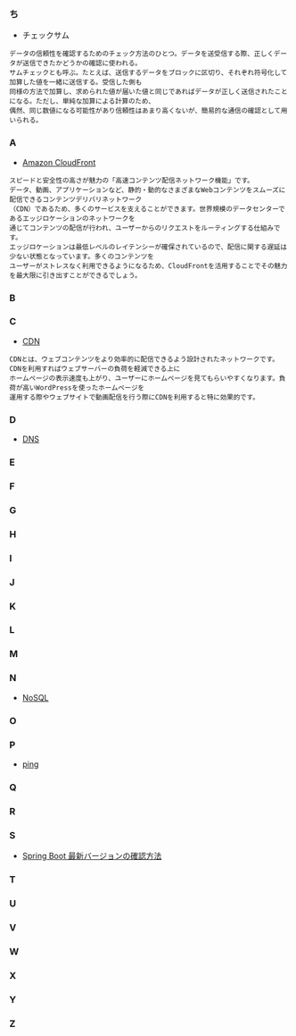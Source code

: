 ### ち
- チェックサム
```
データの信頼性を確認するためのチェック方法のひとつ。データを送受信する際、正しくデータが送信できたかどうかの確認に使われる。
サムチェックとも呼ぶ。たとえば、送信するデータをブロックに区切り、それぞれ符号化して加算した値を一緒に送信する。受信した側も
同様の方法で加算し、求められた値が届いた値と同じであればデータが正しく送信されたことになる。ただし、単純な加算による計算のため、
偶然、同じ数値になる可能性があり信頼性はあまり高くないが、簡易的な通信の確認として用いられる。
```

### A
- [Amazon CloudFront](https://www.wafcharm.com/blog/cloudfront-for-beginners/)
```
スピードと安全性の高さが魅力の「高速コンテンツ配信ネットワーク機能」です。
データ、動画、アプリケーションなど、静的・動的なさまざまなWebコンテンツをスムーズに配信できるコンテンツデリバリネットワーク
（CDN）であるため、多くのサービスを支えることができます。世界規模のデータセンターであるエッジロケーションのネットワークを
通じてコンテンツの配信が行われ、ユーザーからのリクエストをルーティングする仕組みです。
エッジロケーションは最低レベルのレイテンシーが確保されているので、配信に関する遅延は少ない状態となっています。多くのコンテンツを
ユーザーがストレスなく利用できるようになるため、CloudFrontを活用することでその魅力を最大限に引き出すことができるでしょう。
```
### B
### C
- [CDN](https://www.kagoya.jp/howto/network/cdn/)
```
CDNとは、ウェブコンテンツをより効率的に配信できるよう設計されたネットワークです。CDNを利用すればウェブサーバーの負荷を軽減できる上に
ホームページの表示速度も上がり、ユーザーにホームページを見てもらいやすくなります。負荷が高いWordPressを使ったホームページを
運用する際やウェブサイトで動画配信を行う際にCDNを利用すると特に効果的です。
```
### D
- [DNS](https://blog.senseshare.jp/dns.html)
### E
### F
### G
### H
### I
### J
### K
### L
### M
### N
- [NoSQL](https://qiita.com/t_nakayama0714/items/0ff7644666f0122cfba1#nosql-vs-yesql)
### O
### P
- [ping](https://www.rbbtoday.com/kurabetenet/ping/)
### Q
### R
### S
- [Spring Boot 最新バージョンの確認方法](https://yu-report.com/entry/springbootversion/)
### T
### U
### V
### W
### X
### Y
### Z
